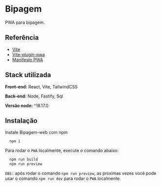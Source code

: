 # Bipagem

PWA para bipagem.

## Referência

- [Vite](https://vitejs.dev/)
- [Vite-plugin-pwa](https://vite-pwa-org.netlify.app/)
- [Manifesto PWA](https://developer.mozilla.org/pt-BR/docs/Web/Manifest#implementando_um_manifesto)

## Stack utilizada

**Front-end:** React, Vite, TailwindCSS

**Back-end:** Node, Fastify, Sql

**Versão node:** ^18.17.0

## Instalação

Instale Bipagem-web com npm

```bash
  npm i
```

Para rodar o `PWA` localmente, execute o comando abaixo:

```bash
  npm run build
  npm run preview
```

`OBS:` após rodar o comando `npm run preview`, as proximas vezes você pode usar o comando `npm run dev` para rodar o `PWA` localmente.
